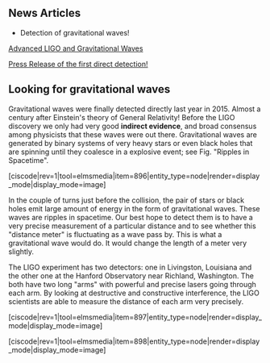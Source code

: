 ## News Articles

* Detection of gravitational waves!

<a href="http://www.newscientist.com/article/dn13579-gravitational-wave-detectors-to-get-major-upgrade.html?full=true&print=true" 
target="_blank">Advanced LIGO and Gravitational Waves</a>

<a href="https://www.ligo.caltech.edu/news/ligo20160211" target="_blank">Press Release of the first direct detection!</a>



## Looking for gravitational waves

Gravitational waves were finally detected directly last year in 2015. Almost a century after Einstein's theory of General Relativity! Before the LIGO discovery we only had very good **indirect evidence**, and broad consensus among physicists that these waves were out there. Gravitational waves are generated by binary systems of very heavy stars or even black holes that are spinning until they coalesce in a explosive event; see Fig. "Ripples in Spacetime".

[ciscode|rev=1|tool=elmsmedia|item=896|entity_type=node|render=display_mode|display_mode=image]

In the couple of turns just before the collision, the pair of stars or black holes emit large amount of energy in the form of gravitational waves. These waves are ripples in spacetime. Our best hope to detect them is to have a very precise measurement of a particular distance and to see whether this "distance meter" is fluctuating as a wave pass by. This is what a gravitational wave would do. It would change the length of a meter very slightly.

The LIGO experiment has two detectors: one in Livingston, Louisiana and the other one at the Hanford Observatory near Richland, Washington. The both have two long "arms" with powerful and precise lasers going through each arm. By looking at destructive and constructive interference, the LIGO scientists are able to measure the distance of each arm very precisely. 

[ciscode|rev=1|tool=elmsmedia|item=897|entity_type=node|render=display_mode|display_mode=image]

[ciscode|rev=1|tool=elmsmedia|item=898|entity_type=node|render=display_mode|display_mode=image]